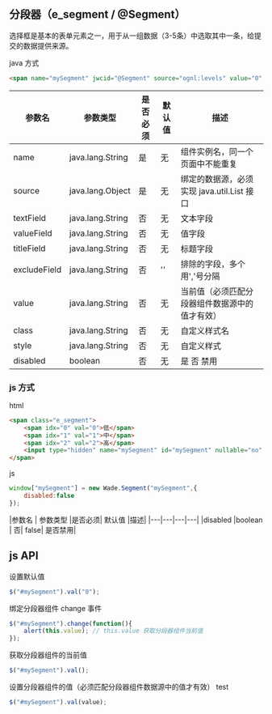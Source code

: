 ## 分段器（e_segment / @Segment）
选择框是基本的表单元素之一，用于从一组数据（3-5条）中选取其中一条，给提交的数据提供来源。


java 方式
```html
<span name="mySegment" jwcid="@Segment" source="ognl:levels" value="0" />
```

|参数名	       |     参数类型	  |     是否必须|	默认值	|    描述|
|---|---|---|---|---|
|name      	   |java.lang.String|     是    	|无	    |组件实例名，同一个页面中不能重复|
|source      	|java.lang.Object|     是    	|无	    |绑定的数据源，必须实现 java.util.List 接口|
|textField     |java.lang.String|     否    	|无	    |文本字段|
|valueField    |java.lang.String|     否    	|无	    |值字段|
|titleField    |java.lang.String|     否    	|无	    |标题字段|
|excludeField  |java.lang.String|     否    	|''    	|排除的字段，多个用','号分隔|
|value      	|java.lang.String|     否    	|无	    |当前值（必须匹配分段器组件数据源中的值才有效）|
|class      	|java.lang.String|     否    	|无	    |自定义样式名|
|style      	|java.lang.String|     否    	|无	    |自定义样式|
|disabled	   | boolean	      |      否    	|无	    |是   否  禁用|

### js 方式

html
```html
<span class="e_segment">
	<span idx="0" val="0">低</span>
	<span idx="1" val="1">中</span>
	<span idx="2" val="2">高</span>
	<input type="hidden" name="mySegment" id="mySegment" nullable="no" desc="级别" />
</span>
```

js
```javascript
window["mySegment"] = new Wade.Segment("mySegment",{
	disabled:false
});
```
|参数名	   | 参数类型	|是否必须|	默认值	|描述|
|---|---|---|---|
|disabled	|boolean	 |    否|	       false|	是否禁用|
## js API
设置默认值

```javascript
$("#mySegment").val("0");
```
绑定分段器组件 change 事件

```javascript
$("#mySegment").change(function(){
	alert(this.value); // this.value 获取分段器组件当前值
});
```

获取分段器组件的当前值

```javascript
$("#mySegment").val();
```
设置分段器组件的值（必须匹配分段器组件数据源中的值才有效）
test

```javascript
$("#mySegment").val(value);
```
